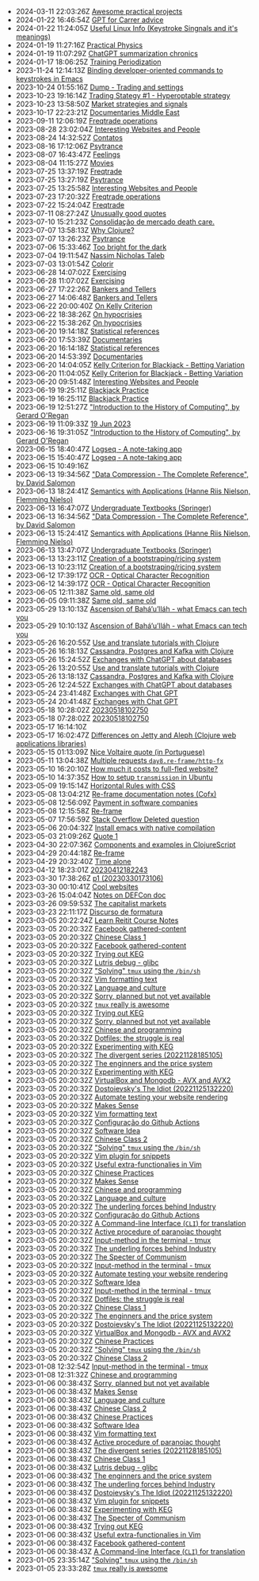* 2024-03-11 22:03:26Z [Awesome practical projects](../108)
* 2024-01-22 16:46:54Z [GPT for Carrer advice](../107)
* 2024-01-22 11:24:05Z [Useful Linux Info (Keystroke Singnals and it's meanings)](../106)
* 2024-01-19 11:27:16Z [Practical Physics](../105)
* 2024-01-19 11:07:29Z [ChatGPT summarization chronics](../104)
* 2024-01-17 18:06:25Z [Training Periodization](../103)
* 2023-11-24 12:14:13Z [Binding developer-oriented commands to keystrokes in Emacs](../102)
* 2023-10-24 01:55:16Z [Dump - Trading and settings](../101)
* 2023-10-23 19:16:14Z [Trading Stategy #1 - Hyperoptable strategy](../100)
* 2023-10-23 13:58:50Z [Market strategies and signals](../99)
* 2023-10-17 22:23:21Z [Documentaries Middle East](../98)
* 2023-09-11 12:06:19Z [Freqtrade operations](../92)
* 2023-08-28 23:02:04Z [Interesting Websites and People](../58)
* 2023-08-24 14:32:52Z [Contatos](../96)
* 2023-08-16 17:12:06Z [Psytrance ](../74)
* 2023-08-07 16:43:47Z [Feelings](../94)
* 2023-08-04 11:15:27Z [Movies](../93)
* 2023-07-25 13:37:19Z [Freqtrade](../91)
* 2023-07-25 13:27:19Z [Psytrance ](../74)
* 2023-07-25 13:25:58Z [Interesting Websites and People](../58)
* 2023-07-23 17:20:32Z [Freqtrade operations](../92)
* 2023-07-22 15:24:04Z [Freqtrade](../91)
* 2023-07-11 08:27:24Z [Unusually good quotes](../88)
* 2023-07-10 15:21:23Z [Consolidação de mercado death care.](../87)
* 2023-07-07 13:58:13Z [Why Clojure?](../86)
* 2023-07-07 13:26:23Z [Psytrance ](../74)
* 2023-07-06 15:33:46Z [Too bright for the dark](../85)
* 2023-07-04 19:11:54Z [Nassim Nicholas Taleb](../84)
* 2023-07-03 13:01:54Z [Colorir](../83)
* 2023-06-28 14:07:02Z [Exercising](../82)
* 2023-06-28 11:07:02Z [Exercising](../82)
* 2023-06-27 17:22:26Z [Bankers and Tellers](../81)
* 2023-06-27 14:06:48Z [Bankers and Tellers](../81)
* 2023-06-22 20:00:40Z [On Kelly Criterion](../80)
* 2023-06-22 18:38:26Z [On hypocrisies](../79)
* 2023-06-22 15:38:26Z [On hypocrisies](../79)
* 2023-06-20 19:14:18Z [Statistical references](../78)
* 2023-06-20 17:53:39Z [Documentaries](../77)
* 2023-06-20 16:14:18Z [Statistical references](../78)
* 2023-06-20 14:53:39Z [Documentaries](../77)
* 2023-06-20 14:04:05Z [Kelly Criterion for Blackjack - Betting Variation](../76)
* 2023-06-20 11:04:05Z [Kelly Criterion for Blackjack - Betting Variation](../76)
* 2023-06-20 09:51:48Z [Interesting Websites and People](../58)
* 2023-06-19 19:25:11Z [Blackjack Practice](../75)
* 2023-06-19 16:25:11Z [Blackjack Practice](../75)
* 2023-06-19 12:51:27Z ["Introduction to the History of Computing", by Gerard O'Regan](../73)
* 2023-06-19 11:09:33Z [19 Jun 2023](../74)
* 2023-06-16 19:31:05Z ["Introduction to the History of Computing", by Gerard O'Regan](../73)
* 2023-06-15 18:40:47Z [Logseq - A note-taking app](../72)
* 2023-06-15 15:40:47Z [Logseq - A note-taking app](../72)
* 2023-06-15 10:49:16Z [](../71)
* 2023-06-13 19:34:56Z ["Data Compression - The Complete Reference", by David Salomon](../70)
* 2023-06-13 18:24:41Z [Semantics with Applications (Hanne Riis Nielson, Flemming Nielso)](../69)
* 2023-06-13 16:47:07Z [Undergraduate Textbooks (Springer)](../68)
* 2023-06-13 16:34:56Z ["Data Compression - The Complete Reference", by David Salomon](../70)
* 2023-06-13 15:24:41Z [Semantics with Applications (Hanne Riis Nielson, Flemming Nielso)](../69)
* 2023-06-13 13:47:07Z [Undergraduate Textbooks (Springer)](../68)
* 2023-06-13 13:23:11Z [Creation of a bootstraping/ricing system](../67)
* 2023-06-13 10:23:11Z [Creation of a bootstraping/ricing system](../67)
* 2023-06-12 17:39:17Z [OCR - Optical Character Recognition](../66)
* 2023-06-12 14:39:17Z [OCR - Optical Character Recognition](../66)
* 2023-06-05 12:11:38Z [Same old, same old](../64)
* 2023-06-05 09:11:38Z [Same old, same old](../64)
* 2023-05-29 13:10:13Z [Ascension of Bahá’u’lláh - what Emacs can tech you](../63)
* 2023-05-29 10:10:13Z [Ascension of Bahá’u’lláh - what Emacs can tech you](../63)
* 2023-05-26 16:20:55Z [Use and translate tutorials with Clojure](../62)
* 2023-05-26 16:18:13Z [Cassandra, Postgres and Kafka with Clojure](../61)
* 2023-05-26 15:24:52Z [Exchanges with ChatGPT about databases](../60)
* 2023-05-26 13:20:55Z [Use and translate tutorials with Clojure](../62)
* 2023-05-26 13:18:13Z [Cassandra, Postgres and Kafka with Clojure](../61)
* 2023-05-26 12:24:52Z [Exchanges with ChatGPT about databases](../60)
* 2023-05-24 23:41:48Z [Exchanges with Chat GPT](../59)
* 2023-05-24 20:41:48Z [Exchanges with Chat GPT](../59)
* 2023-05-18 10:28:02Z [20230518102750](../57)
* 2023-05-18 07:28:02Z [20230518102750](../57)
* 2023-05-17 16:14:10Z [](../56)
* 2023-05-17 16:02:47Z [Differences on Jetty and Aleph (Clojure web applications libraries)](../55)
* 2023-05-15 01:13:09Z [Nice Voltaire quote (in Portuguese)](../54)
* 2023-05-11 13:04:38Z [Multiple requests `day8.re-frame/http-fx`](../53)
* 2023-05-10 16:20:10Z [How much it costs to full-fled website?](../52)
* 2023-05-10 14:37:35Z [How to setup `transmission` in Ubuntu](../51)
* 2023-05-09 19:15:14Z [Horizontal Rules with CSS](../50)
* 2023-05-08 13:04:21Z [Re-frame documentation notes (Cofx)](../49)
* 2023-05-08 12:56:09Z [Payment in software companies](../48)
* 2023-05-08 12:15:58Z [Re-frame](../47)
* 2023-05-07 17:56:59Z [Stack Overflow Deleted question](../46)
* 2023-05-06 20:04:32Z [Install emacs with native compilation](../45)
* 2023-05-03 21:09:26Z [Quote 1](../43)
* 2023-04-30 22:07:36Z [Components and examples in ClojureScript](../42)
* 2023-04-29 20:44:18Z [Re-frame](../41)
* 2023-04-29 20:32:40Z [Time alone](../40)
* 2023-04-12 18:23:01Z [20230412182243](../39)
* 2023-03-30 17:38:26Z [p1 (20230330173106)](../38)
* 2023-03-30 00:10:41Z [Cool websites](../37)
* 2023-03-26 15:04:04Z [Notes on DEFCon doc](../35)
* 2023-03-26 09:59:53Z [The capitalist markets](../34)
* 2023-03-23 22:11:17Z [Discurso de formatura](../33)
* 2023-03-05 20:22:24Z [Learn Reitit Course Notes](../32)
* 2023-03-05 20:20:32Z [Facebook gathered-content](../6)
* 2023-03-05 20:20:32Z [Chinese Class 1](../22)
* 2023-03-05 20:20:32Z [Facebook gathered-content](../6)
* 2023-03-05 20:20:32Z [Trying out KEG](../1)
* 2023-03-05 20:20:32Z [Lutris debug - glibc](../18)
* 2023-03-05 20:20:32Z ["Solving" `tmux` using the `/bin/sh`](../24)
* 2023-03-05 20:20:32Z [Vim formatting text](../7)
* 2023-03-05 20:20:32Z [Language and culture](../21)
* 2023-03-05 20:20:32Z [Sorry, planned but not yet available](../0)
* 2023-03-05 20:20:32Z [`tmux` really is awesome](../10)
* 2023-03-05 20:20:32Z [Trying out KEG](../1)
* 2023-03-05 20:20:32Z [Sorry, planned but not yet available](../0)
* 2023-03-05 20:20:32Z [Chinese and programming](../19)
* 2023-03-05 20:20:32Z [Dotfiles: the struggle is real](../28)
* 2023-03-05 20:20:32Z [Experimenting with KEG](../5)
* 2023-03-05 20:20:32Z [The divergent series (20221128185105)](../9)
* 2023-03-05 20:20:32Z [The enginners and the price system](../4)
* 2023-03-05 20:20:32Z [Experimenting with KEG](../5)
* 2023-03-05 20:20:32Z [VirtualBox and Mongodb - AVX and AVX2](../31)
* 2023-03-05 20:20:32Z [Dostoievsky's The Idiot (20221125132220)](../3)
* 2023-03-05 20:20:32Z [Automate testing your website rendering](../29)
* 2023-03-05 20:20:32Z [Makes Sense](../2)
* 2023-03-05 20:20:32Z [Vim formatting text](../7)
* 2023-03-05 20:20:32Z [Configuração do Github Actions](../27)
* 2023-03-05 20:20:32Z [Software Idea](../26)
* 2023-03-05 20:20:32Z [Chinese Class 2](../25)
* 2023-03-05 20:20:32Z ["Solving" `tmux` using the `/bin/sh`](../24)
* 2023-03-05 20:20:32Z [Vim plugin for snippets](../13)
* 2023-03-05 20:20:32Z [Useful extra-functionalies in Vim](../12)
* 2023-03-05 20:20:32Z [Chinese Practices](../20)
* 2023-03-05 20:20:32Z [Makes Sense](../2)
* 2023-03-05 20:20:32Z [Chinese and programming](../19)
* 2023-03-05 20:20:32Z [Language and culture](../21)
* 2023-03-05 20:20:32Z [The underling forces behind Industry](../8)
* 2023-03-05 20:20:32Z [Configuração do Github Actions](../27)
* 2023-03-05 20:20:32Z [A Command-line Interface (`CLI`) for translation](../16)
* 2023-03-05 20:20:32Z [Active procedure of paranoiac thought ](../15)
* 2023-03-05 20:20:32Z [Input-method in the terminal - tmux](../17)
* 2023-03-05 20:20:32Z [The underling forces behind Industry](../8)
* 2023-03-05 20:20:32Z [The Specter of Communism](../11)
* 2023-03-05 20:20:32Z [Input-method in the terminal - tmux](../17)
* 2023-03-05 20:20:32Z [Automate testing your website rendering](../29)
* 2023-03-05 20:20:32Z [Software Idea](../26)
* 2023-03-05 20:20:32Z [Input-method in the terminal - tmux](../17)
* 2023-03-05 20:20:32Z [Dotfiles: the struggle is real](../28)
* 2023-03-05 20:20:32Z [Chinese Class 1](../22)
* 2023-03-05 20:20:32Z [The enginners and the price system](../4)
* 2023-03-05 20:20:32Z [Dostoievsky's The Idiot (20221125132220)](../3)
* 2023-03-05 20:20:32Z [VirtualBox and Mongodb - AVX and AVX2](../31)
* 2023-03-05 20:20:32Z [Chinese Practices](../20)
* 2023-03-05 20:20:32Z ["Solving" `tmux` using the `/bin/sh`](../24)
* 2023-03-05 20:20:32Z [Chinese Class 2](../25)
* 2023-01-08 12:32:54Z [Input-method in the terminal - tmux](../17)
* 2023-01-08 12:31:32Z [Chinese and programming](../19)
* 2023-01-06 00:38:43Z [Sorry, planned but not yet available](../0)
* 2023-01-06 00:38:43Z [Makes Sense](../2)
* 2023-01-06 00:38:43Z [Language and culture](../21)
* 2023-01-06 00:38:43Z [Chinese Class 2](../25)
* 2023-01-06 00:38:43Z [Chinese Practices](../20)
* 2023-01-06 00:38:43Z [Software Idea](../26)
* 2023-01-06 00:38:43Z [Vim formatting text](../7)
* 2023-01-06 00:38:43Z [Active procedure of paranoiac thought ](../15)
* 2023-01-06 00:38:43Z [The divergent series (20221128185105)](../9)
* 2023-01-06 00:38:43Z [Chinese Class 1](../22)
* 2023-01-06 00:38:43Z [Lutris debug - glibc](../18)
* 2023-01-06 00:38:43Z [The enginners and the price system](../4)
* 2023-01-06 00:38:43Z [The underling forces behind Industry](../8)
* 2023-01-06 00:38:43Z [Dostoievsky's The Idiot (20221125132220)](../3)
* 2023-01-06 00:38:43Z [Vim plugin for snippets](../13)
* 2023-01-06 00:38:43Z [Experimenting with KEG](../5)
* 2023-01-06 00:38:43Z [The Specter of Communism](../11)
* 2023-01-06 00:38:43Z [Trying out KEG](../1)
* 2023-01-06 00:38:43Z [Useful extra-functionalies in Vim](../12)
* 2023-01-06 00:38:43Z [Facebook gathered-content](../6)
* 2023-01-06 00:38:43Z [A Command-line Interface (`CLI`) for translation](../16)
* 2023-01-05 23:35:14Z ["Solving" `tmux` using the `/bin/sh`](../24)
* 2023-01-05 23:33:28Z [`tmux` really is awesome](../10)
